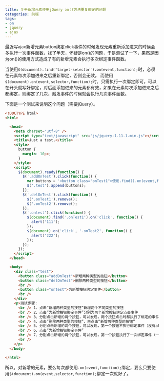 ```yaml
---
title: 关于新增元素使用jQuery on()方法重复绑定的问题
categories: 前端
tags:
- on
- jquery
- ajax
---
```


最近写ajax新增元素button绑定click事件的时候发现元素重新添加进来的时候会多执行一次事件函数，找了半天，怀疑是on()的问题，于是测试了一下，果然是因为on()的使用方式造成了有的新增元素会执行多次绑定事件函数。

当使用`$(document).find('target-selector').on(event,function);`时，必须在元素每次添加进来之后重新绑定，否则会无效。
而使用`$(document).on(event,selector,function);`时，只需执行一次绑定即可，可以在开头就写好绑定，对后面添加进来的元素都有效，如果在元素每次添加进来之后都绑定，则绑定了几次，触发事件的时候就会执行几次事件函数。

下面是一个测试来说明这个问题（需要jQuery）。

```html
<!DOCTYPE html>
<html>

  <head>
    <meta charset="utf-8" />
    <script type="text/javascript" src="js/jquery-1.11.1.min.js"></script>
    <title>Just a test.</title>
    <style>
      button {
        margin: 10px;
      }
    </style>
    <script>
      $(document).ready(function() {
        $('.addOnTest').click(function() {
          var buttons = '<button class="onTest1">使用.find().on(event,function)的按钮</button><button class="onTest2">使用.on(event,selector,function)的按钮</button>';
          $('.test').append(buttons);
        });
        $('.delOnTest').click(function() {
          $('.onTest1').remove();
          $('.onTest2').remove();
        });
        $('.ontest').click(function() {
          $(document).find('.onTest1').on('click', function() {
            alert('111');
          });
          $(document).on('click', '.onTest2', function() {
            alert('222');
          });
        });
      });
    </script>
  </head>

  <body>
    <div class="test">
      <button class="addOnTest">新增两种类型的按钮</button>
      <button class="delOnTest">删除两种类型的按钮</button>
      <br />
      <button class="ontest">为新增按钮绑定事件</button>
      <br />
    </div>
    <p>测试步骤：
      <br /> 1、点击“新增两种类型的按钮”新增两个不同类型的按钮
      <br /> 2、点击“为新增按钮绑定事件”分别为两个新增按钮绑定点击事件
      <br /> 3、分别点击新增的两个按钮，可以发现，两个按钮点击时都执行了绑定的事件（都有alert）
      <br /> 4、点击“删除两种类型的按钮”，再点击“新增两种类型的按钮”
      <br /> 5、分别点击新增的两个按钮，可以发现，第一个按钮不执行绑定事件（没有alert），第二个按钮执行了绑定事件（有弹出alert窗口）
      <br /> 6、点击“为新增按钮绑定事件”
      <br /> 7、分别点击新增的两个按钮，可以发现，第一个按钮执行了一次绑定事件（一个alert），而第二个按钮执行了两次（两个alert）
      <br />
    </p>
  </body>

</html>
```


所以，对新增的元素，要么每次都使用`.on(event,function);`绑定，要么只要使用`$(document).on(event,selector,function);`绑定一次就好了。

